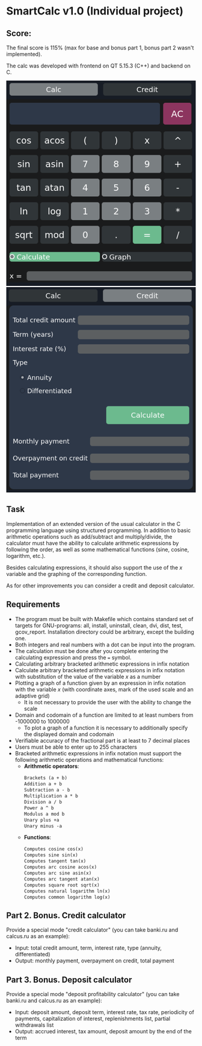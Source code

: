 # SmartCalc v1.0 (Individual project)

## Score:
The final score is 115% (max for base and bonus part 1, bonus part 2 wasn't implemented).

The calc was developed with frontend on QT 5.15.3 (C++) and backend on C.

![calc](misc/calc.png)
![calc_credit](misc/calc_credit.png)

## Task

Implementation of an extended version of the usual calculator in the C programming language using structured programming. In addition to basic arithmetic operations such as add/subtract and multiply/divide, the calculator must have the ability to calculate arithmetic expressions by following the order, as well as some mathematical functions (sine, cosine, logarithm, etc.).

Besides calculating expressions, it should also support the use of the _x_ variable and the graphing of the corresponding function.

As for other improvements you can consider a credit and deposit calculator.


## Requirements

- The program must be built with Makefile which contains standard set of targets for GNU-programs: all, install, uninstall, clean, dvi, dist, test, gcov_report. Installation directory could be arbitrary, except the building one.
- Both integers and real numbers with a dot can be input into the program.
- The calculation must be done after you complete entering the calculating expression and press the `=` symbol.
- Calculating arbitrary bracketed arithmetic expressions in infix notation
- Calculate arbitrary bracketed arithmetic expressions in infix notation with substitution of the value of the variable _x_ as a number
- Plotting a graph of a function given by an expression in infix notation with the variable _x_ (with coordinate axes, mark of the used scale and an adaptive grid)
    - It is not necessary to provide the user with the ability to change the scale
- Domain and codomain of a function are limited to at least numbers from -1000000 to 1000000
    - To plot a graph of a function it is necessary to additionally specify the displayed domain and codomain
- Verifiable accuracy of the fractional part is at least to 7 decimal places
- Users must be able to enter up to 255 characters
- Bracketed arithmetic expressions in infix notation must support the following arithmetic operations and mathematical functions:
    - **Arithmetic operators**:
      ```
      Brackets (a + b)
      Addition a + b
      Subtraction a - b
      Multiplication a * b
      Division a / b
      Power a ^ b
      Modulus a mod b
      Unary plus +a
      Unary minus -a
      ```
    - **Functions**:
      ```
      Computes cosine cos(x)
      Computes sine sin(x)
      Computes tangent tan(x)
      Computes arc cosine acos(x)
      Computes arc sine asin(x)
      Computes arc tangent atan(x)
      Computes square root sqrt(x)
      Computes natural logarithm ln(x)
      Computes common logarithm log(x)
      ```

## Part 2. Bonus. Credit calculator

Provide a special mode "credit calculator" (you can take banki.ru and calcus.ru as an example):
- Input: total credit amount, term, interest rate, type (annuity, differentiated)
- Output: monthly payment, overpayment on credit, total payment


## Part 3. Bonus. Deposit calculator

Provide a special mode "deposit profitability calculator" (you can take banki.ru and calcus.ru as an example):
- Input: deposit amount, deposit term, interest rate, tax rate, periodicity of payments, capitalization of interest, replenishments list, partial withdrawals list
- Output: accrued interest, tax amount, deposit amount by the end of the term
